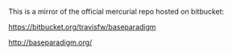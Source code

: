 This is a mirror of the official mercurial repo hosted on bitbucket:

https://bitbucket.org/travisfw/baseparadigm

http://baseparadigm.org/
